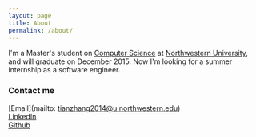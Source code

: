 ```yaml
---
layout: page
title: About
permalink: /about/
---
```


I'm a Master's student on [Computer Science](http://www.eecs.northwestern.edu/) at [Northwestern University](http://www.northwestern.edu/), and will graduate on December 2015. Now I'm looking for a summer internship as a software engineer.

### Contact me
[Email](mailto: tianzhang2014@u.northwestern.edu)  
[LinkedIn](www.linkedin.com/in/zhtiansweet)  
[Github](https://github.com/zhtiansweet)
